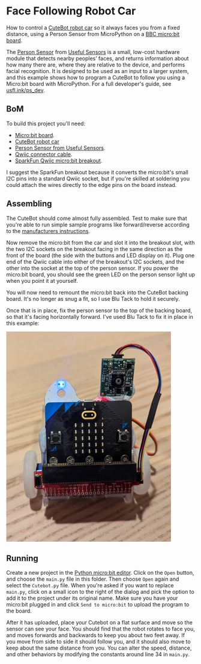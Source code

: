 # Face Following Robot Car
How to control a [CuteBot robot car](https://www.elecfreaks.com/micro-bit-smart-cutebot.html)
so it always faces you from a fixed distance, using a Person Sensor from
MicroPython on a [BBC micro:bit board](https://microbit.org/).

The [Person Sensor](https://usfl.ink/ps) from [Useful Sensors](https://usefulsensors.com)
is a small, low-cost hardware module that detects nearby peoples’ faces, and
returns information about how many there are, where they are relative to the
device, and performs facial recognition. It is designed to be used as an input
to a larger system, and this example shows how to program a CuteBot to follow
you using a Micro:bit board with MicroPython. For a full developer's guide, see 
[usfl.ink/ps_dev](https://usfl.ink/ps_dev).

## BoM

To build this project you'll need:

 - [Micro:bit board](https://microbit.org/buy/).
 - [CuteBot robot car](https://www.elecfreaks.com/micro-bit-smart-cutebot.html)
 - [Person Sensor from Useful Sensors](https://usfl.ink/ps).
 - [Qwiic connector cable](https://www.sparkfun.com/products/14427).
 - [SparkFun Qwiic micro:bit breakout](https://www.sparkfun.com/products/16445).

I suggest the SparkFun breakout because it converts the micro:bit's small I2C
pins into a standard Qwiic socket, but if you're skilled at soldering you could
attach the wires directly to the edge pins on the board instead.

## Assembling

The CuteBot should come almost fully assembled. Test to make sure that you're
able to run simple sample programs like forward/reverse according to the
[manufacturers instructions](https://www.elecfreaks.com/learn-en/microbitKit/smart_cutebot/index.html).

Now remove the micro:bit from the car and slot it into the breakout slot, with the two I2C sockets on the breakout facing in the same direction as the front of the board (the side with the buttons and LED display on it). Plug one end of the Qwiic cable into either
of the breakout's I2C sockets, and the other into the socket at the top of the
person sensor. If you power the micro:bit board, you should see the green LED
on the person sensor light up when you point it at yourself.

You will now need to remount the micro:bit back into the CuteBot backing board.
It's no longer as snug a fit, so I use Blu Tack to hold it securely.

Once that is in place, fix the person sensor to the top of the backing board, so
that it's facing horizontally forward. I've used Blu Tack to fix it in place in
this example:

![Car mounting](car_mounting.jpg)

## Running

Create a new project in the [Python micro:bit editor](https://python.microbit.org/v/3).
Click on the `Open` button, and choose the `main.py` file in this folder. Then
choose `Open` again and select the `Cutebot.py` file. When you're asked if you
want to replace `main.py`, click on a small icon to the right of the dialog and
pick the option to add it to the project under its original name. Make sure you
have your micro:bit plugged in and click `Send to micro:bit` to upload the
program to the board.

After it has uploaded, place your Cutebot on a flat surface and move so the
sensor can see your face. You should find that the robot rotates to face you,
and moves forwards and backwards to keep you about two feet away. If you move
from side to side it should follow you, and it should also move to keep about
the same distance from you. You can alter the speed, distance, and other
behaviors by modifying the constants around line 34 in `main.py`.